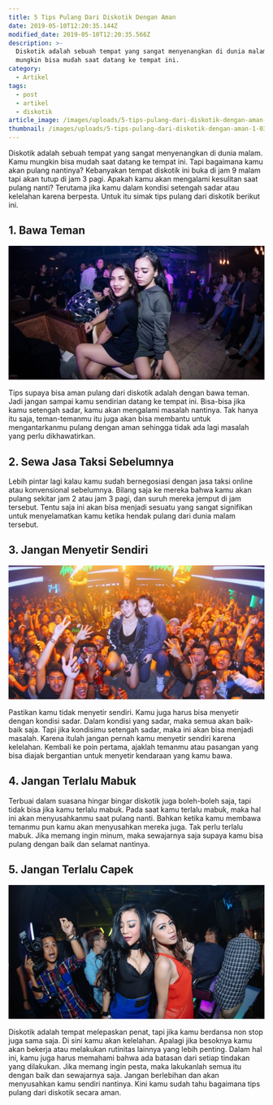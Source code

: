 ```yaml
---
title: 5 Tips Pulang Dari Diskotik Dengan Aman
date: 2019-05-10T12:20:35.144Z
modified_date: 2019-05-10T12:20:35.566Z
description: >-
  Diskotik adalah sebuah tempat yang sangat menyenangkan di dunia malam. Kamu
  mungkin bisa mudah saat datang ke tempat ini. 
category:
  - Artikel
tags:
  - post
  - artikel
  - diskotik
article_image: /images/uploads/5-tips-pulang-dari-diskotik-dengan-aman-1.jpg
thumbnail: /images/uploads/5-tips-pulang-dari-diskotik-dengan-aman-1-032.jpg
---
```

Diskotik adalah sebuah tempat yang sangat menyenangkan di dunia malam. Kamu mungkin bisa mudah saat datang ke tempat ini. Tapi bagaimana kamu akan pulang nantinya? Kebanyakan tempat diskotik ini buka di jam 9 malam tapi akan tutup di jam 3 pagi. Apakah kamu akan mengalami kesulitan saat pulang nanti? Terutama jika kamu dalam kondisi setengah sadar atau kelelahan karena berpesta. Untuk itu simak tips pulang dari diskotik berikut ini.



## 1. Bawa Teman

![5 Tips Pulang Dari Diskotik Dengan Aman](/images/uploads/5-tips-pulang-dari-diskotik-dengan-aman-3.jpg)

Tips supaya bisa aman pulang dari diskotik adalah dengan bawa teman. Jadi jangan sampai kamu sendirian datang ke tempat ini. Bisa-bisa jika kamu setengah sadar, kamu akan mengalami masalah nantinya. Tak hanya itu saja, teman-temanmu itu juga akan bisa membantu untuk mengantarkanmu pulang dengan aman sehingga tidak ada lagi masalah yang perlu dikhawatirkan.



## 2. Sewa Jasa Taksi Sebelumnya

Lebih pintar lagi kalau kamu sudah bernegosiasi dengan jasa taksi online atau konvensional sebelumnya. Bilang saja ke mereka bahwa kamu akan pulang sekitar jam 2 atau jam 3 pagi, dan suruh mereka jemput di jam tersebut. Tentu saja ini akan bisa menjadi sesuatu yang sangat signifikan untuk menyelamatkan kamu ketika hendak pulang dari dunia malam tersebut.



## 3. Jangan Menyetir Sendiri

![5 Tips Pulang Dari Diskotik Dengan Aman](/images/uploads/5-tips-pulang-dari-diskotik-dengan-aman-2.jpg)

Pastikan kamu tidak menyetir sendiri. Kamu juga harus bisa menyetir dengan kondisi sadar. Dalam kondisi yang sadar, maka semua akan baik-baik saja. Tapi jika kondisimu setengah sadar, maka ini akan bisa menjadi masalah. Karena itulah jangan pernah kamu menyetir sendiri karena kelelahan. Kembali ke poin pertama, ajaklah temanmu atau pasangan yang bisa diajak bergantian untuk menyetir kendaraan yang kamu bawa.



## 4. Jangan Terlalu Mabuk

Terbuai dalam suasana hingar bingar diskotik juga boleh-boleh saja, tapi tidak bisa jika kamu terlalu mabuk. Pada saat kamu terlalu mabuk, maka hal ini akan menyusahkanmu saat pulang nanti. Bahkan ketika kamu membawa temanmu pun kamu akan menyusahkan mereka juga. Tak perlu terlalu mabuk. Jika memang ingin minum, maka sewajarnya saja supaya kamu bisa pulang dengan baik dan selamat nantinya.



## 5. Jangan Terlalu Capek

![5 Tips Pulang Dari Diskotik Dengan Aman](/images/uploads/5-tips-pulang-dari-diskotik-dengan-aman-1.jpg)

Diskotik adalah tempat melepaskan penat, tapi jika kamu berdansa non stop juga sama saja. Di sini kamu akan kelelahan. Apalagi jika besoknya kamu akan bekerja atau melakukan rutinitas lainnya yang lebih penting. Dalam hal ini, kamu juga harus memahami bahwa ada batasan dari setiap tindakan yang dilakukan. Jika memang ingin pesta, maka lakukanlah semua itu dengan baik dan sewajarnya saja. Jangan berlebihan dan akan menyusahkan kamu sendiri nantinya. Kini kamu sudah tahu bagaimana tips pulang dari diskotik secara aman.
